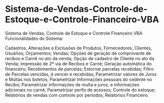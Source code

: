 # Sistema-de-Vendas-Controle-de-Estoque-e-Controle-Financeiro-VBA
Sistema de Vendas, Controle de Estoque e Controle Financeiro VBA
Funcionalidades do Sistema:

Cadastros, Alterações e Exclusões de 
Produtos, Fornecedores, Clientes, Usuários;
Orçamentos;
Vendas;
Opções de geração de comprovante de recibos e Carnê no ato da venda;
Opção de cadastro de Cliente no ato da Venda;
Impressão de 2º via de Recibos e Carnê;
Geração automática do financeiro;
Recebimentos de parcelas;
Estornar parcelas recebidas;
Filtro de Parcelas vencidas, á vencer e recebidas;
Parametrizar valores de Juros e Multas nos boletos;
Parametrizar Informações pessoais do cedente no Recibo; 
Parametrizar Informações de multa e juros, e informações adicionais no carnê;
Parametrizar perfis de acessos;
Controle do estoque;
Relatórios de vendas com controle por períodos;
Relatórios Financeiro.
